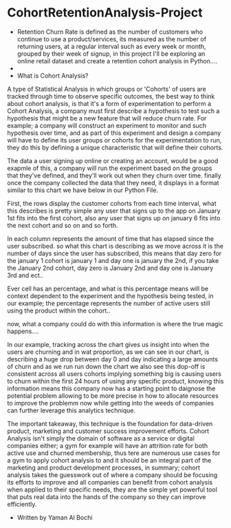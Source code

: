 # CohortRetentionAnalysis-Project

- Retention Churn Rate is defined as the number of customers who continue to use a product/services, its measured as the number of returning users, at a regular interval such as every week or month, grouped by their week of signup, in this project I'll be exploring an online retail dataset and create a retention cohort analysis in Python....
- 
- What is Cohort Analysis?

A type of Statistical Analysis in which groups or 'Cohorts' of users are tracked through time to observe specific outcomes, the best way to think about cohort analysis, is that it's a form of experimentation to perform a Cohort Analysis, a company must first describe a hypothesis to test such a hypothesis that might be a new feature that will reduce churn rate. For example; a company will construct an experiment to monitor and such hypothesis over time, and as part of this experiment and design a company will have to define its user groups or cohorts for the experimentation to run, they do this by defining a unique characteristic that will define their cohorts. 

The data a user signing up online or creating an account, would be a good exapmle of this, a company will run the experiment based on the groups that they've defined, and they'll work out when they churn over time. finally once the company collected the data that they need, it displays in a format similar to this chart we have below in our Python File.


First, the rows display the customer cohorts from each time interval, what this describes is pretty simple any user that signs up to the app on January 1st fits into the first cohort, also any user that signs up on january 6 fits into the next cohort and so on and so forth.

In each column represents the amount of time that has elapsed since the user subscribed. so what this chart is describing as we move across it is the number of days since the user has subscribed, this means that day zero for the january 1 cohort is january 1 and day one is january the 2nd, if you take the January 2nd cohort, day zero is January 2nd and day one is January 3rd and ect..

Ever cell has an percentage, and what is this percentage means will be context dependent to the experiment and the hypothesis being tested, in our example; the percentage represents the number of active users still using the product within the cohort.. 

now, what a company could do with this information is where the true magic happens....

In our example, tracking across the chart gives us insight into when the users are churning and in wat proportion, as we can see in our chart, is describing a huge drop between day 0 and day indicating a large amounts of churn and as we run run down the chart we also see this dop-off is consistent across all users cohorts implying something big is causing users to churn within the first 24 hours of using any specific product, knowing this information means this company now has a starting point to daignose the potential problem allowing to be more precise in how to allocate resources to improve the problemm now while getting into the weeds of companies can further leverage this analytics technique.


The important takeaway, this technique is the foundation for data-driven product, marketing and customer success improvement efforts. Cohort Analysis isn't simply the domain of software as a service or digital companies either; a gym for example will have an attrition rate for both active use and churned membership, thus tere are numerous use cases for a gym to apply cohort analysis to and it should be an integral part of the marketing and product development processes, in summary; cohort analysis takes the guesswork out of where a company should be focusing its efforts to improve and all companies can benefit from cohort analysis when applied to their specific needs, they are the simple yet powerful tool that puts real data into the hands of the company so they can improve efficiently.


- Written by Yaman Al Bochi
